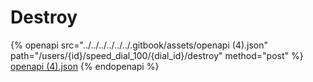 # Destroy

{% openapi src="../../../../../../.gitbook/assets/openapi (4).json" path="/users/{id}/speed_dial_100/{dial_id}/destroy" method="post" %}
[openapi (4).json](<../../../../../../.gitbook/assets/openapi (4).json>)
{% endopenapi %}
